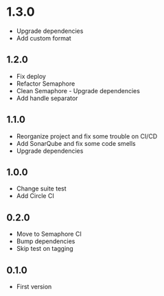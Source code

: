 # 1.3.0
+ Upgrade dependencies
+ Add custom format

## 1.2.0
+ Fix deploy
+ Refactor Semaphore
+ Clean Semaphore - Upgrade dependencies
+ Add handle separator

## 1.1.0
+ Reorganize project and fix some trouble on CI/CD
+ Add SonarQube and fix some code smells
+ Upgrade dependencies

## 1.0.0
+ Change suite test
+ Add Circle CI

## 0.2.0
+ Move to Semaphore CI
+ Bump dependencies
+ Skip test on tagging

## 0.1.0
+ First version